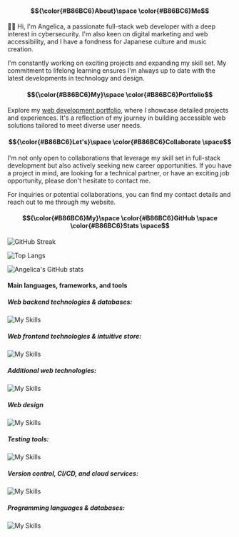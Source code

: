#### $${\color{#B86BC6}About}\space \color{#B86BC6}Me$$

:woman_technologist: Hi, I'm Angelica, a passionate full-stack web developer with a deep interest in cybersecurity. I'm also keen on digital marketing and web accessibility, and I have a fondness for Japanese culture and music creation.

I'm constantly working on exciting projects and expanding my skill set. My commitment to lifelong learning ensures I'm always up to date with the latest developments in technology and design.


#### $${\color{#B86BC6}My}\space \color{#B86BC6}Portfolio$$

Explore my <a href="https://yumeangelica.github.io">web development portfolio</a>, where I showcase detailed projects and experiences. It's a reflection of my journey in building accessible web solutions tailored to meet diverse user needs.


#### $${\color{#B86BC6}Let's}\space \color{#B86BC6}Collaborate \space$$

I'm not only open to collaborations that leverage my skill set in full-stack development but also actively seeking new career opportunities. If you have a project in mind, are looking for a technical partner, or have an exciting job opportunity, please don't hesitate to contact me.


For inquiries or potential collaborations, you can find my contact details and reach out to me through my website.


#### $${\color{#B86BC6}My}\space \color{#B86BC6}GitHub \space \color{#B86BC6}Stats \space$$

![GitHub Streak](https://streak-stats.demolab.com/?user=yumeangelica&theme=light&hide_border=true&ring=CC7FDA&fire=CC7FDA&currStreakNum=CC7FDA&sideNums=CC7FDA&currStreakLabel=CC7FDA&sideLabels=CC7FDA&dates=CC7FDA)

![Top Langs](https://github-readme-stats.vercel.app/api/top-langs/?username=yumeangelica&layout=compact&text_color=black&title_color=CC7FDA&bg_color=f3dbfe&theme=light)

![Angelica's GitHub stats](https://github-readme-stats.vercel.app/api?username=yumeangelica&show_icons=true&count_private=true&include_all_commits=true&theme=light&title_color=CC7FDA&icon_color=CC7FDA&text_color=black&bg_color=f3dbfe)

#### Main languages, frameworks, and tools

##### Web backend technologies & databases:

![My Skills](https://skillicons.dev/icons?i=nodejs,express,mongo,firebase&theme=light)

##### Web frontend technologies & intuitive store:

![My Skills](https://skillicons.dev/icons?i=react,vue,pinia&theme=light)


##### Additional web technologies:

![My Skills](https://skillicons.dev/icons?i=js,ts,css,html,bootstrap&theme=light)

##### Web design

![My Skills](https://skillicons.dev/icons?i=figma&theme=light)


##### Testing tools:

![My Skills](https://skillicons.dev/icons?i=jest,cypress&theme=light)


##### Version control, CI/CD, and cloud services:

![My Skills](https://skillicons.dev/icons?i=git,github,githubactions,docker,azure&theme=light)


##### Programming languages & databases:

![My Skills](https://skillicons.dev/icons?i=python,sqlite,postgres&theme=light)
